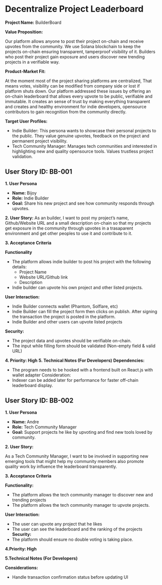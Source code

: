 # Decentralize Project Leaderboard
**Project Name:** BuilderBoard

**Value Proposition:**

Our platform allows anyone to post their project on-chain and receive upvotes from the community. We use Solana blockchain to keep the projects on-chain ensuring transparent, tamperproof visibility of it. Builders who post their project gain exposure and users discover new trending projects in a verifiable way.

**Product-Market Fit:**

At the moment most of the project sharing platforms are centralized, That means votes, visibility can be modified from company side or lost if platform shuts down.
Our platform addressed these issues by offering an on-chain leaderboard that allows every upvote to be public, verifiable and immutable. It creates an sense of trust by making everything transparent and creates and healthy environment for indie developers, opensource contributors to gain recognition from the community directly.

**Target User Profiles:**

- Indie Builder: This persona wants to showcase their personal projects to the public. They value genuine upvotes, feedback on the project and permanent project visibility.
- Tech Community Manager: Manages tech communities and interested in highlighting new and quality opensource tools. Values trustless project validation.

## User Story ID: BB-001
**1. User Persona**
- **Name:** Bijoy
- **Role:** Indie Builder
- **Goal:** Share his new project and see how community responds through upvotes.


**2. User Story:** As an builder, I want to post my project’s name, Github/Website URL and  a small description on-chain so that my projects get exposure in the community through upvotes in a trasaparent environment and get other peoples to use it and contribute to it.

**3. Acceptance Criteria**

**Functionality**

- The platform allows indie builder to post his project with the following details:
    - Project Name
    - Website URL/Github link
    - Description
- Indie builder can upvote his own project and other listed projects.

**User Interaction:**
- Indie Builder connects wallet (Phantom, Solflare, etc)
- Indie Builder can fill the project form then clicks on publish. After signing the transaction the project is posted in the platform.
- Indie Builder and other users can upvote listed projects

**Security:**
- The project data and upvotes should be verifiable on-chain.
- The input while filling form should be validated (Non-empty field & valid URL)

**4. Priority: High**
**5. Technical Notes (For Developers)**
**Dependencies:**
- The program needs to be hooked with a frontend built on React.js with wallet adapter
Consideration:
- Indexer can be added later for performance for faster off-chain leaderboard display.

## User Story ID: BB-002
**1. User Persona**
- **Name:** Andre
- **Role:** Tech Community Manager
- **Goal:** Support projects he like by upvoting and find new tools loved by community.

**2. User Story:**

As a Tech Community Manager, I want to be involved in supporting new emerging tools that might help my community members also promote quality work by influence the leaderboard transparently.

**3. Acceptance Criteria**

**Functionality:**
- The platform allows the tech community manager to discover new and trending projects
- The platform allows the tech community manager to upvote projects.

**User Interaction:**
- The user can upvote any project that he likes
- The user can see the leaderboard and the ranking of the projects
**Security:**
- The platform should ensure no double voting is taking place.

**4.Priority: High**

**5.Technical Notes (For Developers)**

**Considerations:**
- Handle transaction confirmation status before updating UI

